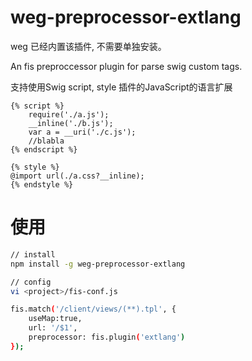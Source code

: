 weg-preprocessor-extlang
===========================

weg 已经内置该插件, 不需要单独安装。

An fis preproccessor plugin for parse swig custom tags.

支持使用Swig script, style 插件的JavaScript的语言扩展

```tpl
{% script %}
    require('./a.js');
    __inline('./b.js');
    var a = __uri('./c.js');
    //blabla
{% endscript %}

{% style %}
@import url(./a.css?__inline);
{% endstyle %}
```

使用
====

```bash
// install
npm install -g weg-preprocessor-extlang
```

```bash
// config
vi <project>/fis-conf.js

fis.match('/client/views/(**).tpl', {
    useMap:true,
    url: '/$1',
    preprocessor: fis.plugin('extlang')
});
```

